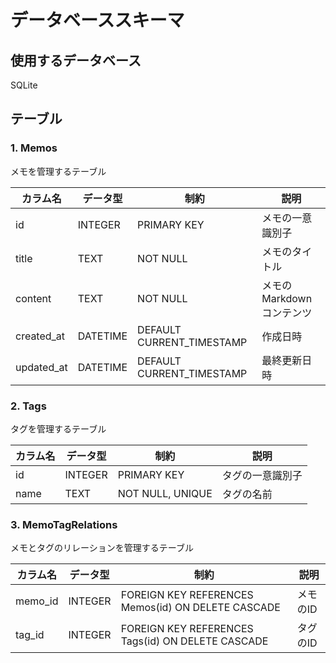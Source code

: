 # データベーススキーマ

## 使用するデータベース

SQLite

## テーブル

### 1. Memos

メモを管理するテーブル

| カラム名   | データ型 | 制約                      | 説明                     |
| ---------- | -------- | ------------------------- | ------------------------ |
| id         | INTEGER  | PRIMARY KEY               | メモの一意識別子         |
| title      | TEXT     | NOT NULL                  | メモのタイトル           |
| content    | TEXT     | NOT NULL                  | メモのMarkdownコンテンツ |
| created_at | DATETIME | DEFAULT CURRENT_TIMESTAMP | 作成日時                 |
| updated_at | DATETIME | DEFAULT CURRENT_TIMESTAMP | 最終更新日時             |

### 2. Tags

タグを管理するテーブル

| カラム名 | データ型 | 制約             | 説明             |
| -------- | -------- | ---------------- | ---------------- |
| id       | INTEGER  | PRIMARY KEY      | タグの一意識別子 |
| name     | TEXT     | NOT NULL, UNIQUE | タグの名前       |

### 3. MemoTagRelations

メモとタグのリレーションを管理するテーブル

| カラム名 | データ型 | 制約                                               | 説明     |
| -------- | -------- | -------------------------------------------------- | -------- |
| memo_id  | INTEGER  | FOREIGN KEY REFERENCES Memos(id) ON DELETE CASCADE | メモのID |
| tag_id   | INTEGER  | FOREIGN KEY REFERENCES Tags(id) ON DELETE CASCADE  | タグのID |
